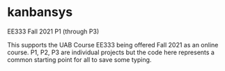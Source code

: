 # kanbansys

EE333 Fall 2021 P1 (through P3)

This supports the UAB Course EE333 being offered Fall 2021 as an online course.  P1, P2, P3 are individual projects but the code here represents a common starting point for all to save some typing.
